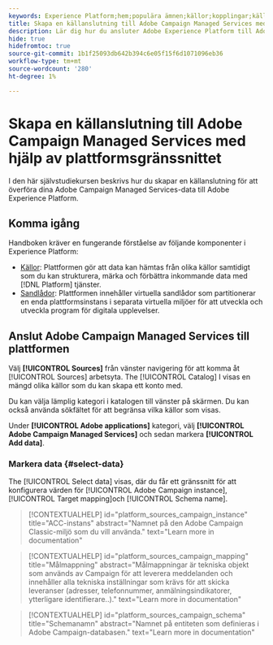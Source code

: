 ```yaml
---
keywords: Experience Platform;hem;populära ämnen;källor;kopplingar;källkopplingar;kampanj;kampanjhanterade tjänster
title: Skapa en källanslutning till Adobe Campaign Managed Services med hjälp av plattformsgränssnittet
description: Lär dig hur du ansluter Adobe Experience Platform till Adobe Campaign Managed Services med hjälp av plattformsgränssnittet.
hide: true
hidefromtoc: true
source-git-commit: 1b1f25093db642b394c6e05f15f6d1071096eb36
workflow-type: tm+mt
source-wordcount: '280'
ht-degree: 1%

---
```



# Skapa en källanslutning till Adobe Campaign Managed Services med hjälp av plattformsgränssnittet

I den här självstudiekursen beskrivs hur du skapar en källanslutning för att överföra dina Adobe Campaign Managed Services-data till Adobe Experience Platform.

## Komma igång

Handboken kräver en fungerande förståelse av följande komponenter i Experience Platform:

* [Källor](../../../../home.md): Plattformen gör att data kan hämtas från olika källor samtidigt som du kan strukturera, märka och förbättra inkommande data med [!DNL Platform] tjänster.
* [Sandlådor](../../../../../sandboxes/home.md): Plattformen innehåller virtuella sandlådor som partitionerar en enda plattformsinstans i separata virtuella miljöer för att utveckla och utveckla program för digitala upplevelser.

## Anslut Adobe Campaign Managed Services till plattformen

Välj **[!UICONTROL Sources]** från vänster navigering för att komma åt [!UICONTROL Sources] arbetsyta. The [!UICONTROL Catalog] I visas en mängd olika källor som du kan skapa ett konto med.

Du kan välja lämplig kategori i katalogen till vänster på skärmen. Du kan också använda sökfältet för att begränsa vilka källor som visas.

Under **[!UICONTROL Adobe applications]** kategori, välj **[!UICONTROL Adobe Campaign Managed Services]** och sedan markera **[!UICONTROL Add data]**.

### Markera data {#select-data}

The [!UICONTROL Select data] visas, där du får ett gränssnitt för att konfigurera värden för [!UICONTROL Adobe Campaign instance], [!UICONTROL Target mapping]och [!UICONTROL Schema name].

>[!CONTEXTUALHELP]
>id="platform_sources_campaign_instance"
>title="ACC-instans"
>abstract="Namnet på den Adobe Campaign Classic-miljö som du vill använda."
>text="Learn more in documentation"

>[!CONTEXTUALHELP]
>id="platform_sources_campaign_mapping"
>title="Målmappning"
>abstract="Målmappningar är tekniska objekt som används av Campaign för att leverera meddelanden och innehåller alla tekniska inställningar som krävs för att skicka leveranser (adresser, telefonnummer, anmälningsindikatorer, ytterligare identifierare..)."
>text="Learn more in documentation"

>[!CONTEXTUALHELP]
>id="platform_sources_campaign_schema"
>title="Schemanamn"
>abstract="Namnet på entiteten som definieras i Adobe Campaign-databasen."
>text="Learn more in documentation"
